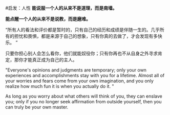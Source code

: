 #启发：人性 
**能说服一个人的从来不是道理，而是南墙。**

**能点醒一个人的从来不是说教，而是磨难。**

“所有人的看法和评价都是暂时的，只有自己的经历和成绩是伴随一生的。几乎所有的担忧和畏惧，都是来源于自己的想象，只有你真的去做了，才会发现有多快乐。 ”

只要你担心别人会怎么看你，他们就能奴役你；只有你再也不从自身之外寻求肯定，那你才能真正成为自己的主人。

"Everyone's opinions and judgments are temporary; only your own experiences and accomplishments stay with you for a lifetime. Almost all of your worries and fears come from your own imagination, and you only realize how much fun it is when you actually do it. "

As long as you worry about what others will think of you, they can enslave you; only if you no longer seek affirmation from outside yourself, then you can truly be your own master.